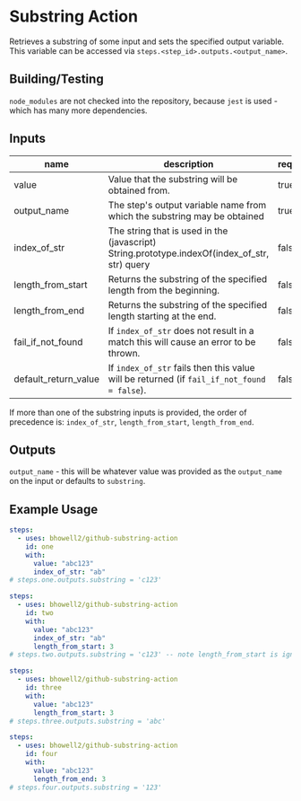 # Substring Action  
Retrieves a substring of some input and sets the specified output variable.
This variable can be accessed via `steps.<step_id>.outputs.<output_name>`.

## Building/Testing
`node_modules` are not checked into the repository, because `jest` is used - which has many more 
dependencies.

## Inputs
| name | description | required | default |
|------|-------------|----------|---------|
| value | Value that the substring will be obtained from. | true | - |
| output_name | The step's output variable name from which the substring may be obtained | true | substring |
| index_of_str | The string that is used in the (javascript) String.prototype.indexOf(index_of_str, str) query | false | - |
| length_from_start | Returns the substring of the specified length from the beginning. | false | - |
| length_from_end | Returns the substring of the specified length starting at the end. | false | - |
| fail_if_not_found | If `index_of_str` does not result in a match this will cause an error to be thrown. | false | true |
| default_return_value | If `index_of_str` fails then this value will be returned (if `fail_if_not_found = false`). | false | "" (empty string) |

If more than one of the substring inputs is provided, the order of precedence is: `index_of_str`, `length_from_start`, 
`length_from_end`.

## Outputs
`output_name` - this will be whatever value was provided as the `output_name` on the input or defaults to `substring`.

## Example Usage
```yaml
steps:
  - uses: bhowell2/github-substring-action
    id: one
    with:
      value: "abc123"
      index_of_str: "ab"
# steps.one.outputs.substring = 'c123'
```

```yaml
steps:
  - uses: bhowell2/github-substring-action
    id: two
    with:
      value: "abc123"
      index_of_str: "ab"
      length_from_start: 3
# steps.two.outputs.substring = 'c123' -- note length_from_start is ignored
```

```yaml
steps:
  - uses: bhowell2/github-substring-action
    id: three
    with:
      value: "abc123"
      length_from_start: 3
# steps.three.outputs.substring = 'abc'
```

```yaml
steps:
  - uses: bhowell2/github-substring-action
    id: four
    with:
      value: "abc123"
      length_from_end: 3
# steps.four.outputs.substring = '123'
```
